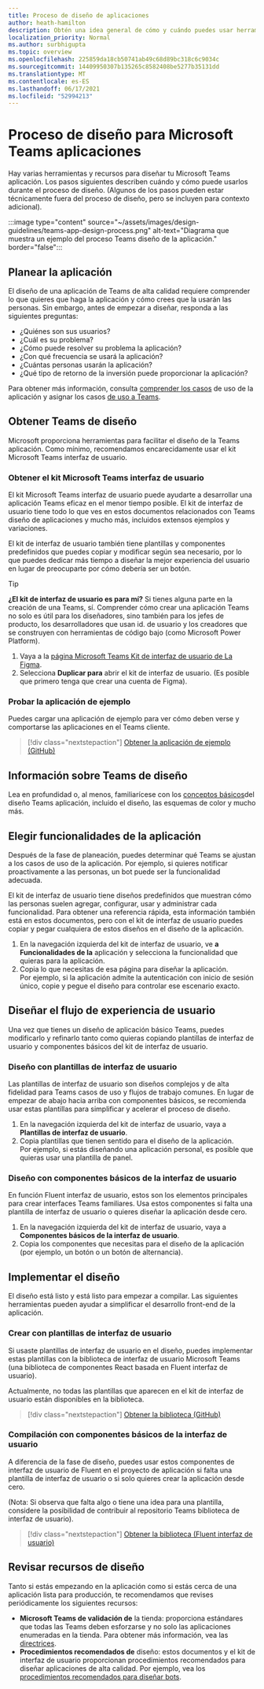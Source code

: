 ```yaml
---
title: Proceso de diseño de aplicaciones
author: heath-hamilton
description: Obtén una idea general de cómo y cuándo puedes usar herramientas y recursos de Microsoft para diseñar una aplicación Microsoft Teams eficaz.
localization_priority: Normal
ms.author: surbhigupta
ms.topic: overview
ms.openlocfilehash: 225859da18cb50741ab49c68d89bc318c6c9034c
ms.sourcegitcommit: 14409950307b135265c8582408be5277b35131dd
ms.translationtype: MT
ms.contentlocale: es-ES
ms.lasthandoff: 06/17/2021
ms.locfileid: "52994213"
---
```

# <a name="design-process-for-microsoft-teams-apps"></a>Proceso de diseño para Microsoft Teams aplicaciones

Hay varias herramientas y recursos para diseñar tu Microsoft Teams aplicación. Los pasos siguientes describen cuándo y cómo puede usarlos durante el proceso de diseño. (Algunos de los pasos pueden estar técnicamente fuera del proceso de diseño, pero se incluyen para contexto adicional).

:::image type="content" source="~/assets/images/design-guidelines/teams-app-design-process.png" alt-text="Diagrama que muestra un ejemplo del proceso Teams diseño de la aplicación." border="false":::

## <a name="plan-your-app"></a>Planear la aplicación

El diseño de una aplicación de Teams de alta calidad requiere comprender lo que quieres que haga la aplicación y cómo crees que la usarán las personas. Sin embargo, antes de empezar a diseñar, responda a las siguientes preguntas:

* ¿Quiénes son sus usuarios?
* ¿Cuál es su problema?
* ¿Cómo puede resolver su problema la aplicación?
* ¿Con qué frecuencia se usará la aplicación?
* ¿Cuántas personas usarán la aplicación?
* ¿Qué tipo de retorno de la inversión puede proporcionar la aplicación?

Para obtener más información, consulta [comprender los casos](~/concepts/design/understand-use-cases.md) de uso de la aplicación y asignar los casos [de uso a Teams](~/concepts/design/map-use-cases.md).

## <a name="get-teams-design-tools"></a>Obtener Teams de diseño

Microsoft proporciona herramientas para facilitar el diseño de la Teams aplicación. Como mínimo, recomendamos encarecidamente usar el kit Microsoft Teams interfaz de usuario.

### <a name="get-the-microsoft-teams-ui-kit"></a>Obtener el kit Microsoft Teams interfaz de usuario

El kit Microsoft Teams interfaz de usuario puede ayudarte a desarrollar una aplicación Teams eficaz en el menor tiempo posible. El kit de interfaz de usuario tiene todo lo que ves en estos documentos relacionados con Teams diseño de aplicaciones y mucho más, incluidos extensos ejemplos y variaciones.

El kit de interfaz de usuario también tiene plantillas y componentes predefinidos que puedes copiar y modificar según sea necesario, por lo que puedes dedicar más tiempo a diseñar la mejor experiencia del usuario en lugar de preocuparte por cómo debería ser un botón.

> [!TIP]
> **¿El kit de interfaz de usuario es para mí?** Si tienes alguna parte en la creación de una Teams, sí. Comprender cómo crear una aplicación Teams no solo es útil para los diseñadores, sino también para los jefes de producto, los desarrolladores que usan id. de usuario y los creadores que se construyen con herramientas de código bajo (como Microsoft Power Platform).

1. Vaya a la [página Microsoft Teams Kit de interfaz de usuario de La Figma](https://www.figma.com/community/file/916836509871353159).
1. Selecciona **Duplicar para** abrir el kit de interfaz de usuario. (Es posible que primero tenga que crear una cuenta de Figma).

### <a name="try-the-sample-app"></a>Probar la aplicación de ejemplo

Puedes cargar una aplicación de ejemplo para ver cómo deben verse y comportarse las aplicaciones en el Teams cliente.

> [!div class="nextstepaction"]
> [Obtener la aplicación de ejemplo (GitHub)](https://github.com/OfficeDev/Microsoft-Teams-Samples/tree/main/samples/tab-ui-templates/ts)

## <a name="learn-teams-design-system"></a>Información sobre Teams de diseño

Lea en profundidad o, al menos, familiarícese con los [conceptos básicos](design-teams-app-fundamentals.md)del diseño Teams aplicación, incluido el diseño, las esquemas de color y mucho más.

## <a name="choose-app-capabilities"></a>Elegir funcionalidades de la aplicación

Después de la fase de planeación, puedes determinar qué Teams se ajustan a los casos de uso de la aplicación. Por ejemplo, si quieres notificar proactivamente a las personas, un bot puede ser la funcionalidad adecuada.

El kit de interfaz de usuario tiene diseños predefinidos que muestran cómo las personas suelen agregar, configurar, usar y administrar cada funcionalidad. Para obtener una referencia rápida, esta información también está en estos documentos, pero con el kit de interfaz de usuario puedes copiar y pegar cualquiera de estos diseños en el diseño de la aplicación.

1. En la navegación izquierda del kit de interfaz de usuario, ve **a Funcionalidades de la** aplicación y selecciona la funcionalidad que quieras para la aplicación.
1. Copia lo que necesitas de esa página para diseñar la aplicación.<br />
   Por ejemplo, si la aplicación admite la autenticación con inicio de sesión único, copie y pegue el diseño para controlar ese escenario exacto.

## <a name="design-your-ux-flow"></a>Diseñar el flujo de experiencia de usuario

Una vez que tienes un diseño de aplicación básico Teams, puedes modificarlo y refinarlo tanto como quieras copiando plantillas de interfaz de usuario y componentes básicos del kit de interfaz de usuario.

### <a name="design-with-ui-templates"></a>Diseño con plantillas de interfaz de usuario

Las plantillas de interfaz de usuario son diseños complejos y de alta fidelidad para Teams casos de uso y flujos de trabajo comunes. En lugar de empezar de abajo hacia arriba con componentes básicos, se recomienda usar estas plantillas para simplificar y acelerar el proceso de diseño.

1. En la navegación izquierda del kit de interfaz de usuario, vaya a **Plantillas de interfaz de usuario**.
1. Copia plantillas que tienen sentido para el diseño de la aplicación.<br />
   Por ejemplo, si estás diseñando una aplicación personal, es posible que quieras usar una plantilla de panel.

### <a name="design-with-basic-ui-components"></a>Diseño con componentes básicos de la interfaz de usuario

En función Fluent interfaz de usuario, estos son los elementos principales para crear interfaces Teams familiares. Usa estos componentes si falta una plantilla de interfaz de usuario o quieres diseñar la aplicación desde cero.

1. En la navegación izquierda del kit de interfaz de usuario, vaya a **Componentes básicos de la interfaz de usuario**.
1. Copia los componentes que necesitas para el diseño de la aplicación (por ejemplo, un botón o un botón de alternancia).

## <a name="implement-your-design"></a>Implementar el diseño

El diseño está listo y está listo para empezar a compilar. Las siguientes herramientas pueden ayudar a simplificar el desarrollo front-end de la aplicación.

### <a name="build-with-ui-templates"></a>Crear con plantillas de interfaz de usuario

Si usaste plantillas de interfaz de usuario en el diseño, puedes implementar estas plantillas con la biblioteca de interfaz de usuario Microsoft Teams (una biblioteca de componentes React basada en Fluent interfaz de usuario).

Actualmente, no todas las plantillas que aparecen en el kit de interfaz de usuario están disponibles en la biblioteca.

> [!div class="nextstepaction"]
> [Obtener la biblioteca (GitHub)](https://github.com/OfficeDev/microsoft-teams-ui-component-library)

### <a name="build-with-basic-ui-components"></a>Compilación con componentes básicos de la interfaz de usuario

A diferencia de la fase de diseño, puedes usar estos componentes de interfaz de usuario de Fluent en el proyecto de aplicación si falta una plantilla de interfaz de usuario o si solo quieres crear la aplicación desde cero. 

(Nota: Si observa que falta algo o tiene una idea para una plantilla, considere la posibilidad de contribuir al repositorio Teams biblioteca de interfaz de usuario).

> [!div class="nextstepaction"]
> [Obtener la biblioteca (Fluent interfaz de usuario)](https://fluentsite.z22.web.core.windows.net/)

## <a name="review-design-resources"></a>Revisar recursos de diseño

Tanto si estás empezando en la aplicación como si estás cerca de una aplicación lista para producción, te recomendamos que revises periódicamente los siguientes recursos:

* **Microsoft Teams de validación de** la tienda: proporciona estándares que todas las Teams deben esforzarse y no solo las aplicaciones enumeradas en la tienda. Para obtener más información, vea las [directrices](~/concepts/deploy-and-publish/appsource/prepare/teams-store-validation-guidelines.md).
* **Procedimientos recomendados de** diseño: estos documentos y el kit de interfaz de usuario proporcionan procedimientos recomendados para diseñar aplicaciones de alta calidad. Por ejemplo, vea los [procedimientos recomendados para diseñar bots](~/bots/design/bots.md#best-practices).

